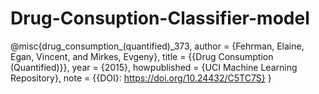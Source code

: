 # Drug-Consuption-Classifier-model

@misc{drug_consumption_(quantified)_373,
  author       = {Fehrman, Elaine, Egan, Vincent, and Mirkes, Evgeny},
  title        = {{Drug Consumption (Quantified)}},
  year         = {2015},
  howpublished = {UCI Machine Learning Repository},
  note         = {{DOI}: https://doi.org/10.24432/C5TC7S}
}
